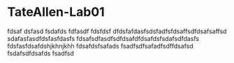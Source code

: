 # TateAllen-Lab01
fdsaf
dsfasd
fsdafds
fdfasdf
fdsfdsf
dfdsfafdasfsdsfadfsfdsaffsdfdsafsaffsd
sdafasfasdfdsfasfdasfs
fdsafsdfasdfsdfdsafdfdsafdsfsdafsdfdasfs
fdsfasfdsafdshjkhnjkhh
fdsafdsfsafads
fsadfsdfsafadfsdffdsafsd
fsdafsdfdsafds
fsadfsd
